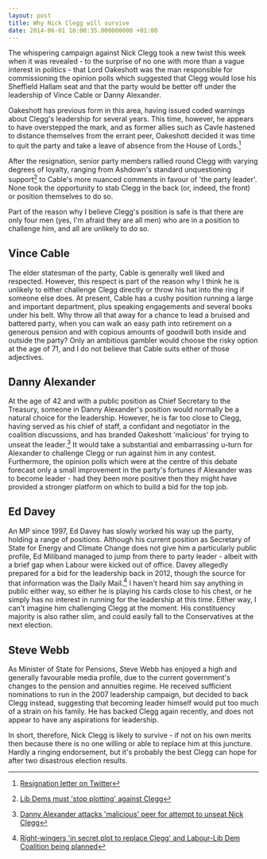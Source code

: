 ```yaml
---
layout: post
title: Why Nick Clegg will survive
date: 2014-06-01 16:00:35.000000000 +01:00
---
```


The whispering campaign against Nick Clegg took a new twist this week when it was revealed - to the surprise of no one with more than a vague interest in politics - that Lord Oakeshott was the man responsible for commissioning the opinion polls which suggested that Clegg would lose his Sheffield Hallam seat and that the party would be better off under the leadership of Vince Cable or Danny Alexander.

Oakeshott has previous form in this area, having issued coded warnings about Clegg's leadership for several years. This time, however, he appears to have overstepped the mark, and as former allies such as Cavle hastened to distance themselves from the errant peer, Oakeshott decided it was time to quit the party and take a leave of absence from the House of Lords.[^oakeshott-resignation]

After the resignation, senior party members rallied round Clegg with varying degrees of loyalty, ranging from Ashdown's standard unquestioning support[^ashdown-support] to Cable's more nuanced comments in favour of 'the party leader'. None took the opportunity to stab Clegg in the back (or, indeed, the front) or position themselves to do so.

Part of the reason why I believe Clegg's position is safe is that there are only four men (yes, I'm afraid they are all men) who are in a position to challenge him, and all are unlikely to do so.

## Vince Cable

The elder statesman of the party, Cable is generally well liked and respected. However, this respect is part of the reason why I think he is unlikely to either challenge Clegg directly or throw his hat into the ring if someone else does. At present, Cable has a cushy position running a large and important department, plus speaking engagements and several books under his belt. Why throw all that away for a chance to lead a bruised and battered party, when you can walk an easy path into retirement on a generous pension and with copious amounts of goodwill both inside and outside the party? Only an ambitious gambler would choose the risky option at the age of 71, and I do not believe that Cable suits either of those adjectives.

## Danny Alexander

At the age of 42 and with a public position as Chief Secretary to the Treasury, someone in Danny Alexander's position would normally be a natural choice for the leadership. However, he is far too close to Clegg, having served as his chief of staff, a confidant and negotiator in the coalition discussions, and has branded Oakeshott 'malicious' for trying to unseat the leader.[^alexander-attacks] It would take a substantial and embarrassing u-turn for Alexander to challenge Clegg or run against him in any contest. Furthermore, the opinion polls which were at the centre of this debate forecast only a small improvement in the party's fortunes if Alexander was to become leader - had they been more positive then they might have provided a stronger platform on which to build a bid for the top job.

## Ed Davey

An MP since 1997, Ed Davey has slowly worked his way up the party, holding a range of positions. Although his current position as Secretary of State for Energy and Climate Change does not give him a particularly public profile, Ed Miliband managed to jump from there to party leader - albeit with a brief gap when Labour were kicked out of office. Davey allegedly prepared for a bid for the leadership back in 2012, though the source for that information was the Daily Mail.[^daily-mail-plot] I haven't heard him say anything in public either way, so either he is playing his cards close to his chest, or he simply has no interest in running for the leadership at this time. Either way, I can't imagine him challenging Clegg at the moment. His constituency majority is also rather slim, and could easily fall to the Conservatives at the next election.

## Steve Webb

As Minister of State for Pensions, Steve Webb has enjoyed a high and generally favourable media profile, due to the current government's changes to the pension and annuities regime. He received sufficient nominations to run in the 2007 leadership campaign, but decided to back Clegg instead, suggesting that becoming leader himself would put too much of a strain on his family. He has backed Clegg again recently, and does not appear to have any aspirations for leadership.

In short, therefore, Nick Clegg is likely to survive - if not on his own merits then because there is no one willing or able to replace him at this juncture. Hardly a ringing endorsement, but it's probably the best Clegg can hope for after two disastrous election results.

[^oakeshott-resignation]: [Resignation letter on Twitter](https://twitter.com/oakeshottm/status/471631507808083969)

[^ashdown-support]: [Lib Dems must 'stop plotting' against Clegg](http://www.bbc.co.uk/news/uk-politics-27654959)

[^alexander-attacks]: [Danny Alexander attacks 'malicious' peer for attempt to unseat Nick Clegg](http://www.theguardian.com/politics/2014/may/29/danny-alexander-malicious-attempt-unseat-nick-clegg)

[^daily-mail-plot]: [Right-wingers 'in secret plot to replace Clegg' and Labour-Lib Dem Coalition being planned](http://www.dailymail.co.uk/news/article-2207268/Nick-Clegg-facing-leadership-challenge-problems-continue-mount.html)


